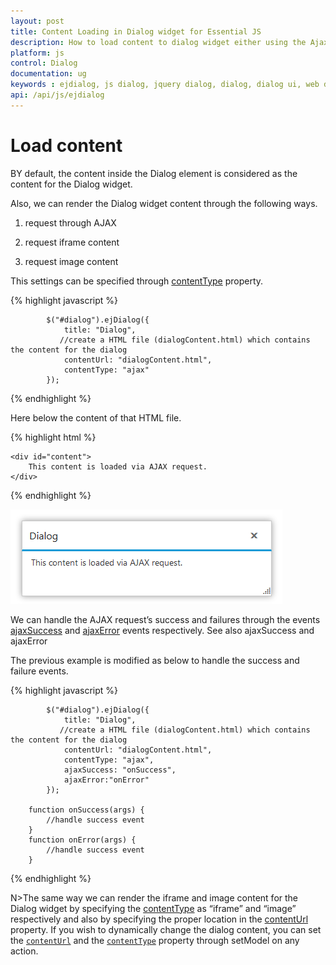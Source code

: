 ```yaml
---
layout: post
title: Content Loading in Dialog widget for Essential JS
description: How to load content to dialog widget either using the Ajax, iframe, and Image.
platform: js
control: Dialog
documentation: ug
keywords : ejdialog, js dialog, jquery dialog, dialog, dialog ui, web dialog, ej dialog, essential javascript dialog, dialog widget,
api: /api/js/ejdialog
---
```


# Load content

BY default, the content inside the Dialog element is considered as the content for the Dialog widget. 

Also, we can render the Dialog widget content through the following ways.

1. request through AJAX

2. request iframe content

3. request image content

This settings can be specified through [contentType](https://help.syncfusion.com/api/js/ejdialog#members:contenttype) property. 

{% highlight javascript %}

            $("#dialog").ejDialog({
                title: "Dialog",
               //create a HTML file (dialogContent.html) which contains the content for the dialog                        
                contentUrl: "dialogContent.html",
                contentType: "ajax"
            });



{% endhighlight %}



Here below the content of that HTML file.

{% highlight html %}

    <div id="content">
        This content is loaded via AJAX request.
    </div>


{% endhighlight %}



![Load content](load-content_images\load-content_img1.png)

We can handle the AJAX request’s success and failures through the events [ajaxSuccess](https://help.syncfusion.com/api/js/ejdialog#events:ajaxsuccess) and [ajaxError](https://help.syncfusion.com/api/js/ejdialog#events:ajaxerror) events respectively. See also ajaxSuccess and ajaxError

The previous example is modified as below to handle the success and failure events.

{% highlight javascript %}

            $("#dialog").ejDialog({
                title: "Dialog",
               //create a HTML file (dialogContent.html) which contains the content for the dialog                        
                contentUrl: "dialogContent.html",
                contentType: "ajax",
                ajaxSuccess: "onSuccess",
                ajaxError:"onError"
            });

        function onSuccess(args) {
            //handle success event
        }
        function onError(args) {
            //handle success event
        }

{% endhighlight %}



N>The same way we can render the iframe and image content for the Dialog widget by specifying the [contentType](https://help.syncfusion.com/api/js/ejdialog#members:contenttype) as “iframe” and “image” respectively and also by specifying the proper location in the [contentUrl](https://help.syncfusion.com/api/js/ejdialog#members:contenturl) property.  If you wish to dynamically change the dialog content, you can set the [`contentUrl`](https://help.syncfusion.com/api/js/ejdialog#members:contenturl) and the [`contentType`](https://help.syncfusion.com/api/js/ejdialog#members:contenttype) property through setModel on any action.